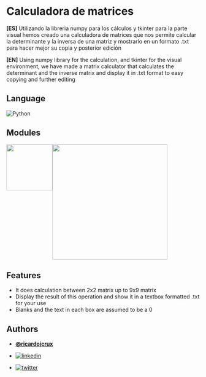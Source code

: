 # Calculadora de matrices 

**[ES]** Utilizando la libreria numpy para los cálculos y tkinter para la parte visual hemos creado una calculadora de matrices que nos permite calcular la determinante y la inversa de una matriz y mostrarlo en un formato .txt para hacer mejor su copia y posterior edición

**[EN]** Using numpy library for the calculation, and tkinter for the visual environment, we have made a matrix calculator that calculates the determinant and the inverse matrix and display it in .txt format to easy copying and further editing

## Language

![Python](https://img.shields.io/badge/python-3670A0?style=for-the-badge&logo=python&logoColor=white)

## Modules

<div style="display:flex">
<img src="https://www.skillseekho.com/wp-content/uploads/2022/09/tkinter-logo.png" width="120">
<img src="https://raw.githubusercontent.com/numpy/numpy/main/branding/logo/primary/numpylogo.svg" width="300">
</div>

## Features

- It does calculation between 2x2 matrix up to 9x9 matrix
- Display the result of this operation and show it in a textbox formatted .txt for your use
- Blanks and the text in each box are assumed to be a 0

## Authors

- **[@ricardojcrux](https://www.github.com/ricardojcrux)**

- [![linkedin](https://img.shields.io/badge/linkedin-0A66C2?style=for-the-badge&logo=linkedin&logoColor=white)](https://www.linkedin.com/in/ricardojcrux) 

- [![twitter](https://img.shields.io/badge/twitter-1DA1F2?style=for-the-badge&logo=twitter&logoColor=white)](https://twitter.com/ricardojcrux)

